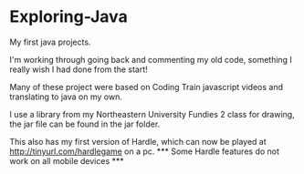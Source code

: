 # Exploring-Java
My first java projects.

I'm working through going back and commenting my old code, something I really wish I had done from the start!

Many of these project were based on Coding Train javascript videos and translating to java on my own. 

I use a library from my Northeastern University Fundies 2 class for drawing, the jar file can be found in the jar folder.

This also has my first version of Hardle, which can now be played at http://tinyurl.com/hardlegame on a pc. 
*** Some Hardle features do not work on all mobile devices ***

